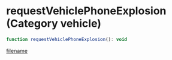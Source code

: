 # requestVehiclePhoneExplosion (Category vehicle)

```js
function requestVehiclePhoneExplosion(): void
```

[filename](requestVehiclePhoneExplosion_m.md ':include')